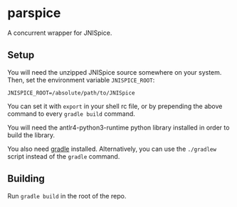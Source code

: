 # parspice

A concurrent wrapper for JNISpice.

## Setup

You will need the unzipped JNISpice source somewhere on your system. Then, set the environment variable `JNISPICE_ROOT`:

```
JNISPICE_ROOT=/absolute/path/to/JNISpice
```

You can set it with `export` in your shell rc file, or by prepending the above command to every `gradle build` command.

You will need the antlr4-python3-runtime  python library installed in order to build the library.

You also need [gradle](https://gradle.org/) installed. Alternatively, you can use the `./gradlew` script instead of the `gradle` command.

## Building

Run `gradle build` in the root of the repo.
